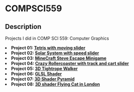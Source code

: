 # COMPSCI559

## Description
<p> Projects I did in COMP SCI 559: Computer Graphics
  <li> <b>Project 01: <a href="https://github.com/arunike/CS559/blob/main/Project%2001/Programming%20Assignment%20%231.pdf" target="blank">Tetris with moving slider</a> </b> </li> 
  <li> <b>Project 02: <a href="https://github.com/arunike/CS559/blob/main/Project%2002/Programming%20Assignment%20%232.pdf" target="blank">Solar System with speed slider</a> </b> </li>
  <li> <b>Project 03: <a href="https://github.com/arunike/CS559/blob/main/Project%2003/Programming%20Assignment%20%233.pdf" target="blank">MineCraft Steve Escape Minigame</a> </b> </li>
  <li> <b>Project 04: <a href="https://github.com/arunike/CS559/blob/main/Project%2004/Programming%20Assignment%20%234.pdf" target="blank">Crazy Rollercoaster with track and cart slider</a> </b> </li>
  <li> <b>Project 05: <a href="https://github.com/arunike/CS559/blob/main/Project%2005/Programming%20Assignment%20%235.pdf" target="blank">3D Tightrope Walker</a> </b> </li>
  <li> <b>Project 06: <a href="https://github.com/arunike/CS559/blob/main/Project%2006/Programming%20Assignment%20%236.pdf" target="blank">GLSL Shader</a> </b </li>
  <li> <b>Project 07: <a href="https://github.com/arunike/CS559/blob/main/Project%2007/Programming%20Assignment%20%237.pdf" target="blank">3D Shader Pyramid</a> </b> </li>
  <li> <b>Project 08: <a href="https://github.com/arunike/CS559/blob/main/Project%2008/Programming%20assignment%20%238.pdf" target="blank">3D shader Flying Cat in London</a> </b> </li>
</p>
